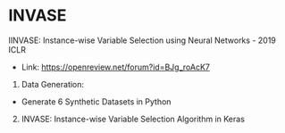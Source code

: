 # INVASE
IINVASE: Instance-wise Variable Selection using Neural Networks - 2019 ICLR
- Link: https://openreview.net/forum?id=BJg_roAcK7

1. Data Generation:
- Generate 6 Synthetic Datasets in Python
2. INVASE: Instance-wise Variable Selection Algorithm in Keras
